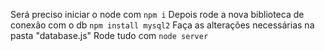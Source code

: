 Será preciso iniciar o node com `npm i` 
Depois rode a nova biblioteca de conexão com o db `npm install mysql2`
Faça as alterações necessárias na pasta "database.js"
Rode tudo com `node server`
